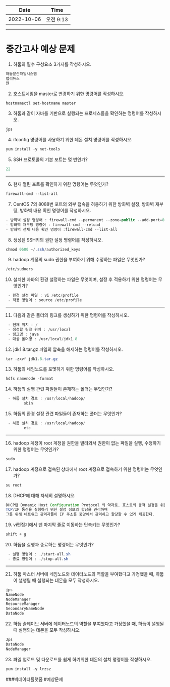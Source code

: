 |    Date    |  Time   |
|:----------:|:-------:|
| 2022-10-06 | 오전 9:13 |

---

# 중간고사 예상 문제

1. 하둡의 필수 구성요소 3가지를 작성하시오.
```java
하둡분산파일시스템
맵리듀스
얀
```

2. 호스트네임을 master로 변경하기 위한 명령어를 작성하시오.
```java
hostnamectl set-hostname master
```

3. 하둡과 같이 자바를 기반으로 실행되는 프로세스들을 확인하는 명령어를 작성하시오.
```java
jps
```

4. ifconfig 명령어를 사용하기 위한 데몬 설치 명령어를 작성하시오.
```java
yum install -y net-tools
```

5. SSH 프로토콜의 기본 포트는 몇 번인가?
```java
22
```

---
6. 현재 열린 포트를 확인하기 위한 명령어는 무엇인가?
```java
firewall-cmd --list-all
```

7. CentOS 7의 8088번 포트의 외부 접속을 혀용하기 위한 방화벽 설정, 방화벽 재부팅, 방화벽 내용 확인 명령어를 작성하시오.
```java
- 방화벽 설정 명령어 : firewall-cmd --permanent --zone=public --add-port=8088/tcp
- 방화벽 재부팅 명령어 : firewall-cmd --reload
- 방화벽 전체 내용 확인 명령어 :firewall-cmd --list-all
```

8. 생성된 SSH키의 권한 설정 명령어를 작성하시오.
```java
chmod 0600 ~/.ssh/authorized_keys
```

9. hadoop 계정의 sudo 권한을 부여하기 위해 수정하는 파일은 무엇인가?
```java
/etc/sudoers
```

10. 설치한 자바의 환경 설정하는 파일은 무엇이며, 설정 후 적용하기 위한 명령어는 무엇인가?

```java
 - 환경 설정 파일 : vi /etc/profile
 - 적용 명령어 : source /etc/profile
```
---
11. 다음과 같은 폴더의 링크를 생성하기 위한 명령어를 작성하시오.
```java
 - 현재 위치 : /
 - 생성할 링크 위치 : /usr/local
 - 링크명 : java
 - 대상 폴더명 : /usr/local/jdk1.8
```

12. jdk1.8.tar.gz 파일의 압축을 해제하는 명령어를 작성하시오.  
```java
tar -zxvf jdk1.8.tar.gz
```

13. 하둡의 네임노드를 포멧하기 위한 명령어를 작성하시오.
```java
hdfs namenode -format
```

14. 하둡의 실행 관련 파일들이 존재하는 폴더는 무엇인가?
```java
 - 하둡 설치 경로 : /usr/local/hadoop/
        sbin
```

15. 하둡의 환경 설정 관련 파일들이 존재하는 폴더는 무엇인가?
```java
 - 하둡 설치 경로 : /usr/local/hadoop/
        etc
``` 

---
16. hadoop 계정이 root 계정을 권한을 빌려와서 권한이 없는 파일을 실행, 수정하기 위한 명령어는 무엇인가?
```java
sudo
```

17. hadoop 계정으로 접속된 상태에서 root 계정으로 접속하기 위한 명령어는 무엇인가?
```java
su root
```

18. DHCP에 대해 자세히 설명하시오.
```java
DHCP란 Dynamic Host Configuration Protocol 의 약자로, 호스트의 동적 설정을 위한 프로토콜이다.
TCP/IP 통신을 실행하기 위한 설정 정보의 할당을 관리하며 
그를 위해 네트워크 관리자들이 IP 주소를 중앙에서 관리하고 할당할 수 있게 제공한다.
```

19. vi편집기에서 맨 마지막 줄로 이동하는 단축키는 무엇인가?
```java
shift + g
```


20. 하둡을 실행과 종료하는 명령어는 무엇인가?
```java
 - 실행 명령어 : ./start-all.sh
 - 종료 명령어 : ./stop-all.sh
```


---
21. 하둡 마스터 서버에 네임노드와 데이터노드의 역할을 부여했다고 가정했을 때, 하둡이 샐행될 때 실행되는 데몬을 모두 작성하시오.
```java
jps
NameNode
NodeManager
ResourceManager
SecondaryNameNode
DataNode
```

22. 하둡 슬레이브 서버에 데이터노드의 역할을 부여했다고 가정했을 때, 하둡이 샐행될 때 실행되는 데몬을 모두 작성하시오.
```java
Jps
DataNode
NodeManager
```

23. 파일 업로드 및 다운로드를 쉽게 하기위한 데몬의 설치 명령어를 작성하시오.
```java
yum install -y lrzsz
```


###빅데이터플랫폼 #예상문제